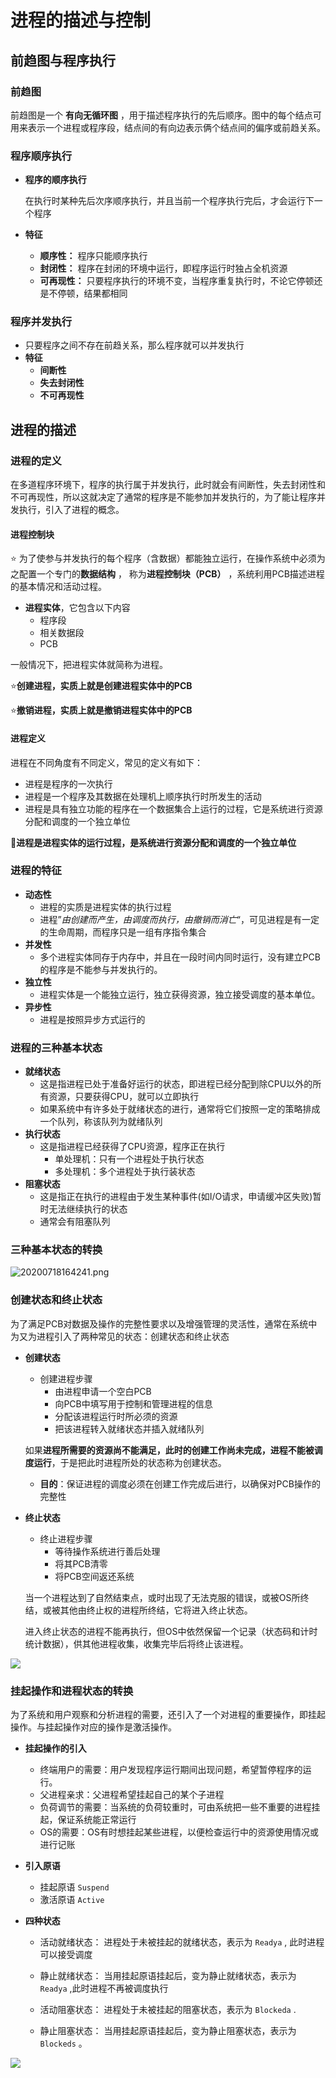 # 进程的描述与控制

## 前趋图与程序执行

### 前趋图

前趋图是一个 **有向无循环图** ，用于描述程序执行的先后顺序。图中的每个结点可用来表示一个进程或程序段，结点间的有向边表示俩个结点间的偏序或前趋关系。

### 程序顺序执行

- **程序的顺序执行**

  在执行时某种先后次序顺序执行，并且当前一个程序执行完后，才会运行下一个程序

- **特征**

  - **顺序性：** 程序只能顺序执行
  - **封闭性：** 程序在封闭的环境中运行，即程序运行时独占全机资源
  - **可再现性：** 只要程序执行的环境不变，当程序重复执行时，不论它停顿还是不停顿，结果都相同

### 程序并发执行

- 只要程序之间不存在前趋关系，那么程序就可以并发执行
- **特征**
  - **间断性**
  - **失去封闭性**
  - **不可再现性**

## 进程的描述

### 进程的定义

在多道程序环境下，程序的执行属于并发执行，此时就会有间断性，失去封闭性和不可再现性，所以这就决定了通常的程序是不能参加并发执行的，为了能让程序并发执行，引入了进程的概念。

#### 进程控制块

:star: 为了使参与并发执行的每个程序（含数据）都能独立运行，在操作系统中必须为之配置一个专门的**数据结构** ， 称为**进程控制块（PCB）** ，系统利用PCB描述进程的基本情况和活动过程。

- **进程实体**，它包含以下内容
  - 程序段
  - 相关数据段
  - PCB

一般情况下，把进程实体就简称为进程。

:star:**创建进程，实质上就是创建进程实体中的PCB**

:star:**撤销进程，实质上就是撤销进程实体中的PCB**

#### 进程定义

进程在不同角度有不同定义，常见的定义有如下：

- 进程是程序的一次执行
- 进程是一个程序及其数据在处理机上顺序执行时所发生的活动
- 进程是具有独立功能的程序在一个数据集合上运行的过程，它是系统进行资源分配和调度的一个独立单位

:star2:**进程是进程实体的运行过程，是系统进行资源分配和调度的一个独立单位**

### 进程的特征

- **动态性**
  - 进程的实质是进程实体的执行过程
  - 进程”*由创建而产生，由调度而执行，由撤销而消亡*“，可见进程是有一定的生命周期，而程序只是一组有序指令集合
- **并发性**
  - 多个进程实体同存于内存中，并且在一段时间内同时运行，没有建立PCB的程序是不能参与并发执行的。
- **独立性**
  - 进程实体是一个能独立运行，独立获得资源，独立接受调度的基本单位。
- **异步性**
  - 进程是按照异步方式运行的

### 进程的三种基本状态

- **就绪状态**
  - 这是指进程已处于准备好运行的状态，即进程已经分配到除CPU以外的所有资源，只要获得CPU，就可以立即执行
  - 如果系统中有许多处于就绪状态的进行，通常将它们按照一定的策略排成一个队列，称该队列为就绪队列
- **执行状态**
  - 这是指进程已经获得了CPU资源，程序正在执行
    - 单处理机：只有一个进程处于执行状态
    - 多处理机：多个进程处于执行装状态
- **阻塞状态**
  - 这是指正在执行的进程由于发生某种事件(如I/O请求，申请缓冲区失败)暂时无法继续执行的状态
  - 通常会有阻塞队列

### 三种基本状态的转换

![20200718164241.png](https://github.com/yxcoder1997/PictureBed/blob/master/img/20200718164241.png?raw=true)

### 创建状态和终止状态

为了满足PCB对数据及操作的完整性要求以及增强管理的灵活性，通常在系统中为又为进程引入了两种常见的状态：创建状态和终止状态

- **创建状态**

  - 创建进程步骤
    - 由进程申请一个空白PCB 
    - 向PCB中填写用于控制和管理进程的信息
    - 分配该进程运行时所必须的资源
    - 把该进程转入就绪状态并插入就绪队列

  如果**进程所需要的资源尚不能满足，此时的创建工作尚未完成，进程不能被调度运行**，于是把此时进程所处的状态称为创建状态。

  - **目的**：保证进程的调度必须在创建工作完成后进行，以确保对PCB操作的完整性

- **终止状态**

  - 终止进程步骤
    - 等待操作系统进行善后处理
    - 将其PCB清零
    - 将PCB空间返还系统

  当一个进程达到了自然结束点，或时出现了无法克服的错误，或被OS所终结，或被其他由终止权的进程所终结，它将进入终止状态。

  进入终止状态的进程不能再执行，但OS中依然保留一个记录（状态码和计时统计数据），供其他进程收集，收集完毕后将终止该进程。

![](https://raw.githubusercontent.com/yxcoder1997/PictureBed/master/img/20200718165331.png)

### 挂起操作和进程状态的转换

为了系统和用户观察和分析进程的需要，还引入了一个对进程的重要操作，即挂起操作。与挂起操作对应的操作是激活操作。

- **挂起操作的引入**
  - 终端用户的需要：用户发现程序运行期间出现问题，希望暂停程序的运行。
  - 父进程亲求：父进程希望挂起自己的某个子进程
  - 负荷调节的需要：当系统的负荷较重时，可由系统把一些不重要的进程挂起，保证系统能正常运行
  - OS的需要：OS有时想挂起某些进程，以便检查运行中的资源使用情况或进行记账
- **引入原语**
  - 挂起原语 `Suspend`
  - 激活原语 `Active`

- **四种状态**

  - 活动就绪状态： 进程处于未被挂起的就绪状态，表示为 `Readya` , 此时进程可以接受调度
  - 静止就绪状态： 当用挂起原语挂起后，变为静止就绪状态，表示为 `Readya` ,此时进程不再被调度执行

  - 活动阻塞状态： 进程处于未被挂起的阻塞状态，表示为 `Blockeda` .
  - 静止阻塞状态： 当用挂起原语挂起后，变为静止阻塞状态，表示为 `Blockeds` 。

![](https://raw.githubusercontent.com/yxcoder1997/PictureBed/master/img/20200718203352.png)